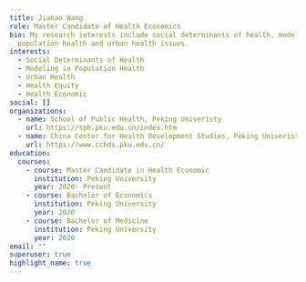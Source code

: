```yaml
---
title: Jiahao Wang
role: Master Candidate of Health Economics
bio: My research interests include social determinants of health, modeling in
  population health and urban health issues.
interests:
  - Social Determinants of Health
  - Modeling in Population Health
  - Urban Health
  - Health Equity
  - Health Economic
social: []
organizations:
  - name: School of Public Health, Peking Univeristy
    url: https://sph.pku.edu.cn/index.htm
  - name: China Center for Health Development Studies, Peking Univeristy
    url: https://www.cchds.pku.edu.cn/
education:
  courses:
    - course: Master Candidate in Health Economic
      institution: Peking University
      year: 2020- Present
    - course: Bachelor of Economics
      institution: Peking University
      year: 2020
    - course: Bachelor of Medicine
      institution: Peking University
      year: 2020
email: ""
superuser: true
highlight_name: true
---
```

